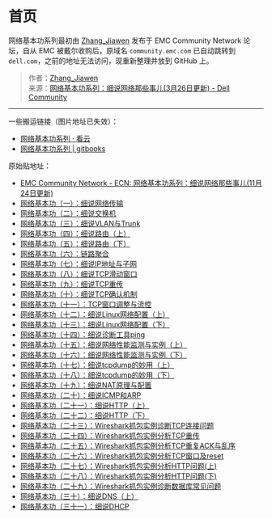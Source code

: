 # 首页

网络基本功系列最初由 [Zhang_Jiawen](https://www.dell.com/community/user/viewprofilepage/user-id/3768458) 发布于 EMC Community Network 论坛，自从 EMC 被戴尔收购后，原域名 `community.emc.com` 已自动跳转到 `dell.com`，之前的地址无法访问，现重新整理并放到 GitHub 上。

> 作者：[Zhang_Jiawen](https://www.dell.com/community/user/viewprofilepage/user-id/3768458)  
> 来源：[网络基本功系列：细说网络那些事儿(3月26日更新) - Dell Community](https://www.dell.com/community/%E7%BB%BC%E5%90%88%E8%AE%A8%E8%AE%BA%E5%8C%BA/%E7%BD%91%E7%BB%9C%E5%9F%BA%E6%9C%AC%E5%8A%9F%E7%B3%BB%E5%88%97-%E7%BB%86%E8%AF%B4%E7%BD%91%E7%BB%9C%E9%82%A3%E4%BA%9B%E4%BA%8B%E5%84%BF-3%E6%9C%8826%E6%97%A5%E6%9B%B4%E6%96%B0/m-p/7045185)

----

一些搬运链接（图片地址已失效）：

- [网络基本功系列 · 看云](https://www.kancloud.cn/wizardforcel/network-basic)
- [网络基本功系列 | gitbooks](https://wizardforcel.gitbooks.io/network-basic/content/index.html)

原始贴地址：

- [EMC Community Network - ECN: 网络基本功系列：细说网络那些事儿(11月24日更新)](https://community.emc.com/thread/197851)
- [网络基本功（一）：细说网络传输](https://community.emc.com/message/831148#831148)
- [网络基本功（二）：细说交换机](https://community.emc.com/message/832621#832621)
- [网络基本功（三）：细说VLAN与Trunk](https://community.emc.com/message/834012#834012)
- [网络基本功（四）：细说路由（上）](https://community.emc.com/message/835157#835157)
- [网络基本功（五）：细说路由（下）](https://community.emc.com/message/836518#836518)
- [网络基本功（六）：链路聚合](https://community.emc.com/message/837741#837741)
- [网络基本功（七）：细说IP地址与子网](https://community.emc.com/message/838932#838932)
- [网络基本功（八）：细说TCP滑动窗口](https://community.emc.com/message/840427#840427)
- [网络基本功（九）：细说TCP重传](https://community.emc.com/message/842129#842129)
- [网络基本功（十）：细说TCP确认机制](https://community.emc.com/message/842879#842879)
- [网络基本功（十一）：TCP窗口调整与流控](https://community.emc.com/message/843667#843667)
- [网络基本功（十二）：细说Linux网络配置（上）](https://community.emc.com/message/846116#846116)
- [网络基本功（十三）：细说Linux网络配置（下）](https://community.emc.com/message/846990#846990)
- [网络基本功（十四）：细说诊断工具ping](https://community.emc.com/message/848168#848168)
- [网络基本功（十五）：细说网络性能监测与实例（上）](https://community.emc.com/message/848168#848168)
- [网络基本功（十六）：细说网络性能监测与实例（下）](https://community.emc.com/message/852040#852040)
- [网络基本功（十七）：细说tcpdump的妙用（上）](https://community.emc.com/message/854940#854940)
- [网络基本功（十八）：细说tcpdump的妙用（下）](https://community.emc.com/message/855799#855799)
- [网络基本功（十九）：细说NAT原理与配置](https://community.emc.com/message/856307#856307)
- [网络基本功（二十）：细说ICMP和ARP](https://community.emc.com/message/857413#857413)
- [网络基本功（二十一）：细说HTTP（上）](https://community.emc.com/message/858387#858387)
- [网络基本功（二十二）：细说HTTP（下）](https://community.emc.com/message/859697#859697)
- [网络基本功（二十三）：Wireshark抓包实例诊断TCP连接问题](https://community.emc.com/message/861019#861019)
- [网络基本功（二十四）：Wireshark抓包实例分析TCP重传](https://community.emc.com/message/862231#862231)
- [网络基本功（二十五）：Wireshark抓包实例分析TCP重复ACK与乱序](https://community.emc.com/message/863284#863284)
- [网络基本功（二十六）：Wireshark抓包实例分析TCP窗口及reset](https://community.emc.com/message/867817#867817)
- [网络基本功（二十七）：Wireshark抓包实例分析HTTP问题(上)](https://community.emc.com/message/870552#870552)
- [网络基本功（二十八）：Wireshark抓包实例分析HTTP问题(下)](https://community.emc.com/message/870583#870583)
- [网络基本功（二十九）：Wireshark抓包实例诊断数据库常见问题](https://community.emc.com/message/872167#872167)
- [网络基本功（三十）：细说DNS（上）](https://community.emc.com/message/873899#873899)
- [网络基本功（三十一）：细说DHCP](https://community.emc.com/message/877019#877019)